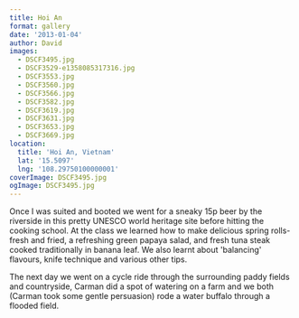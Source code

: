 ```yaml
---
title: Hoi An
format: gallery
date: '2013-01-04'
author: David
images:
  - DSCF3495.jpg
  - DSCF3529-e1358085317316.jpg
  - DSCF3553.jpg
  - DSCF3560.jpg
  - DSCF3566.jpg
  - DSCF3582.jpg
  - DSCF3619.jpg
  - DSCF3631.jpg
  - DSCF3653.jpg
  - DSCF3669.jpg
location:
  title: 'Hoi An, Vietnam'
  lat: '15.5097'
  lng: '108.29750100000001'
coverImage: DSCF3495.jpg
ogImage: DSCF3495.jpg
---
```


Once I was suited and booted we went for a sneaky 15p beer by the riverside in this pretty UNESCO world heritage site before hitting the cooking school. At the class we learned how to make delicious spring rolls- fresh and fried, a refreshing green papaya salad, and fresh tuna steak cooked traditionally in banana leaf. We also learnt about 'balancing' flavours, knife technique and various other tips.

The next day we went on a cycle ride through the surrounding paddy fields and countryside, Carman did a spot of watering on a farm and we both (Carman took some gentle persuasion) rode a water buffalo through a flooded field.

